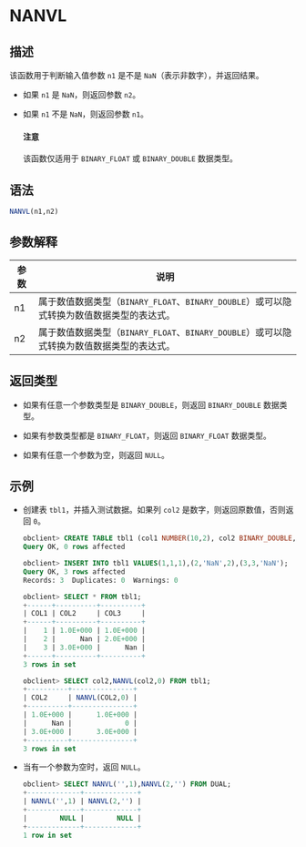 # NANVL

## 描述

该函数用于判断输入值参数 `n1` 是不是 `NaN`（表示非数字），并返回结果。

* 如果 `n1` 是 `NaN`，则返回参数 `n2`。

* 如果 `n1` 不是 `NaN`，则返回参数 `n1`。

  <main id="notice" type='notice'>
    <h4>注意</h4>
    <p>该函数仅适用于 <code>BINARY_FLOAT</code> 或 <code>BINARY_DOUBLE</code> 数据类型。</p>
  </main>

## 语法

```sql
NANVL(n1,n2)
```

## 参数解释

| 参数 |                             说明                              |
|----|-------------------------------------------------------------|
| n1 | 属于数值数据类型（`BINARY_FLOAT`、`BINARY_DOUBLE`）或可以隐式转换为数值数据类型的表达式。 |
| n2 | 属于数值数据类型（`BINARY_FLOAT`、`BINARY_DOUBLE`）或可以隐式转换为数值数据类型的表达式。 |

## 返回类型

* 如果有任意一个参数类型是 `BINARY_DOUBLE`，则返回 `BINARY_DOUBLE` 数据类型。

* 如果有参数类型都是 `BINARY_FLOAT`，则返回 `BINARY_FLOAT` 数据类型。

* 如果有任意一个参数为空，则返回 `NULL`。

## 示例

* 创建表 `tbl1`，并插入测试数据。如果列 `col2` 是数字，则返回原数值，否则返回 `0`。

  ```sql
  obclient> CREATE TABLE tbl1 (col1 NUMBER(10,2), col2 BINARY_DOUBLE, col3 BINARY_FLOAT);
  Query OK, 0 rows affected
  
  obclient> INSERT INTO tbl1 VALUES(1,1,1),(2,'NaN',2),(3,3,'NaN');
  Query OK, 3 rows affected
  Records: 3  Duplicates: 0  Warnings: 0
  
  obclient> SELECT * FROM tbl1;
  +------+----------+----------+
  | COL1 | COL2     | COL3     |
  +------+----------+----------+
  |    1 | 1.0E+000 | 1.0E+000 |
  |    2 |      Nan | 2.0E+000 |
  |    3 | 3.0E+000 |      Nan |
  +------+----------+----------+
  3 rows in set
  
  obclient> SELECT col2,NANVL(col2,0) FROM tbl1;
  +----------+---------------+
  | COL2     | NANVL(COL2,0) |
  +----------+---------------+
  | 1.0E+000 |      1.0E+000 |
  |      Nan |             0 |
  | 3.0E+000 |      3.0E+000 |
  +----------+---------------+
  3 rows in set
  ```

* 当有一个参数为空时，返回 `NULL`。

  ```sql
  obclient> SELECT NANVL('',1),NANVL(2,'') FROM DUAL;
  +-------------+-------------+
  | NANVL('',1) | NANVL(2,'') |
  +-------------+-------------+
  |        NULL |        NULL |
  +-------------+-------------+
  1 row in set
  ```
